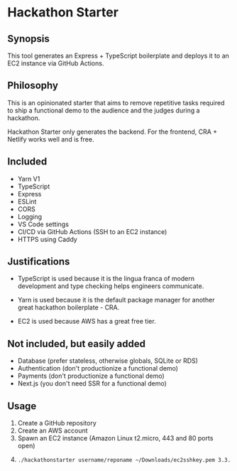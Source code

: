 # Hackathon Starter

## Synopsis
This tool generates an Express + TypeScript boilerplate and deploys it to an EC2 instance via GitHub Actions.

## Philosophy
This is an opinionated starter that aims to remove repetitive tasks required to ship a functional demo to the audience and the judges during a hackathon. 

Hackathon Starter only generates the backend. For the frontend, CRA + Netlify works well and is free.

## Included
- Yarn V1
- TypeScript
- Express
- ESLint
- CORS
- Logging
- VS Code settings
- CI/CD via GitHub Actions (SSH to an EC2 instance)
- HTTPS using Caddy

## Justifications
- TypeScript is used because it is the lingua franca of modern development and type checking helps engineers communicate.

- Yarn is used because it is the default package manager for another great hackathon boilerplate - CRA.

- EC2 is used because AWS has a great free tier.

## Not included, but easily added
- Database (prefer stateless, otherwise globals, SQLite or RDS)
- Authentication (don't productionize a functional demo)
- Payments (don't productionize a functional demo)
- Next.js (you don't need SSR for a functional demo)

## Usage
1. Create a GitHub repository
2. Create an AWS account
3. Spawn an EC2 instance (Amazon Linux t2.micro, 443 and 80 ports open)
4. 
    ```bash
    ./hackathonstarter username/reponame ~/Downloads/ec2sshkey.pem 3.3.3.3
    ```